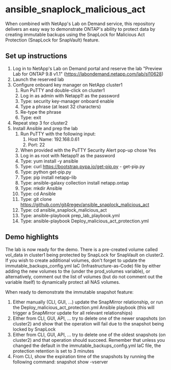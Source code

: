 # ansible_snaplock_malicious_act

When combined with NetApp's Lab on Demand service, this repository delivers an easy way to demonstrate ONTAP's ability to protect data by creating immutable backups using the SnapLock for Malicious Act Protection (SnapLock for SnapVault) feature.

## Set up instructions
1. Log in to NetApp's Lab on Demand portal and reserve the lab "Preview Lab for ONTAP 9.8 v1.1" (https://labondemand.netapp.com/lab/sl10628)
1. Launch the reserved lab
1. Configure onboard key manager on NetApp cluster1
    1. Run PuTTY and double-click on cluster1
    1. Log in as admin with Netapp1! as the password
    1. Type: security key-manager onboard enable
    1. Type a phrase (at least 32 characters)
    1. Re-type the phrase
    1. Type: exit
1. Repeat step 3 for cluster2
1. Install Ansible and prep the lab
    1. Run PuTTY with the following input:
        1. Host Name: 192.168.0.61
        1. Port: 22
    1. When provided with the PuTTY Security Alert pop-up chose Yes
    1. Log in as root with Netapp1! as the password
    1. Type: yum install -y ansible
    1. Type: curl https://bootstrap.pypa.io/get-pip.py - get-pip.py
    1. Type: python get-pip.py
    1. Type: pip install netapp-lib
    1. Type: ansible-galaxy collection install netapp.ontap
    1. Type: mkdir Ansible
    1. Type: cd Ansible
    1. Type: git clone https://github.com/git4regev/ansible_snaplock_malicious_act
    1. Type: cd ansible_snaplock_malicious_act
    1. Type: ansible-playbook prep_lab_playbook.yml
    1. Type: ansible-playbook Deploy_malicious_act_protection.yml

## Demo highlights
The lab is now ready for the demo. There is a pre-created volume called vol_data in cluster1 being protected by SnapLock for SnapVault on cluster2.
If you wish to create additional volumes, don't forget to update the immutable_backups_config.yml IaC (Infrastructure-as-Code) file by either adding the new volumes to the (under the prod_volumes variable), or alternatively, comment out the list of volumes (but do not comment out the variable itself) to dynamically protect all NAS volumes.

When ready to demonstrate the immutable snapshot feature:
1. Either manually (CLI, GUI, ...) update the SnapMirror relationship, or run the Deploy_malicious_act_protection.yml Ansible playbook (this will trigger a SnapMirror update for all relevant relationships)
1. Either from CLI, GUI, API, ... try to delete one of the newer snapshots (on cluster2) and show that the operation will fail due to the snapshot being locked by SnapLock
1. Either from CLI, GUI, API, ... try to delete one of the oldest snapshots (on cluster2) and that operation should succeed. Remember that unless you changed the default in the immutable_backups_config.yml IaC file, the protection retention is set to 3 minutes
1. From CLI, show the expiration time of the snapshots by running the following command: snapshot show -vserver 
